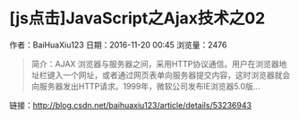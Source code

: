 # [js点击]JavaScript之Ajax技术之02
作者：BaiHuaXiu123
日期：2016-11-20 00:45
浏览量：2476
> 简介：AJAX 浏览器与服务器之间，采用HTTP协议通信。用户在浏览器地址栏键入一个网址，或者通过网页表单向服务器提交内容，这时浏览器就会向服务器发出HTTP请求。1999年，微软公司发布IE浏览器5.0版...

 链接：http://blog.csdn.net/baihuaxiu123/article/details/53236943

